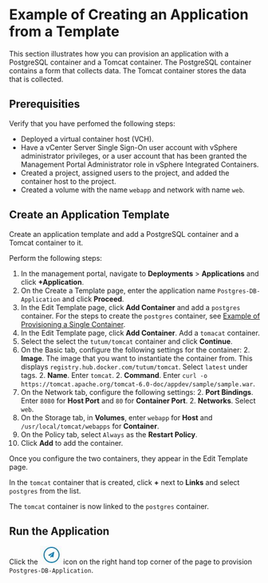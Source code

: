 # Example of Creating an Application from a Template #

This section illustrates how you can provision an application with a PostgreSQL container and a Tomcat container. The PostgreSQL container contains a form that collects data. The Tomcat container stores the data that is collected. 

## Prerequisities ##

Verify that you have perfomed the following steps:

- Deployed a virtual container host (VCH).
- Have a vCenter Server Single Sign-On user account with vSphere administrator privileges, or a user account that has been granted the Management Portal Administrator role in vSphere Integrated Containers.
- Created a project, assigned users to the project, and added the container host to the project.
- Created a volume with the name `webapp` and network with name `web`.

## Create an Application Template ##

Create an application template and add a PostgreSQL container and a Tomcat container to it.

Perform the following steps:

1. In the management portal, navigate to **Deployments** > **Applications** and click **+Application**.
2. On the Create a Template page, enter the application name `Postgres-DB-Application` and click **Proceed**.
2. In the Edit Template page, click **Add Container** and add a `postgres` container. For the steps to create the `postgres` container, see [Example of Provisioning a Single Container](example_container.md).
2. In the Edit Template page, click **Add Container**. Add a `tomacat` container.
2. Select the select the `tutum/tomcat` container and click **Continue**.
2. On the Basic tab, configure the following settings for the container:
    2. **Image**. The image that you want to instantiate the container from. This displays `registry.hub.docker.com/tutum/tomcat`. Select `latest` under tags.
    2. **Name**. Enter  `tomcat`.
    2. **Command**. Enter `curl -o https://tomcat.apache.org/tomcat-6.0-doc/appdev/sample/sample.war`.
2. On the Network tab, configure the following settings:
    2. **Port Bindings**. Enter `8080` for **Host Port** and `80` for **Container Port**.
    2. **Networks**. Select `web`.
2. On the Storage tab, in **Volumes**, enter `webapp` for **Host** and `/usr/local/tomcat/webapps` for **Container**.
2. On the Policy tab, select `Always` as the **Restart Policy**.
1. Click **Add** to add the container. 

Once you configure the two containers, they appear in the Edit Template page.

In the `tomcat` container that is created, click **+** next to **Links** and select `postgres` from the list. 

The `tomcat` container is now linked to the `postgres` container.

## Run the Application

Click the  ![PROVISION](ProvisionIcon.png) icon on the right hand top corner of the page to provision `Postgres-DB-Application`.
